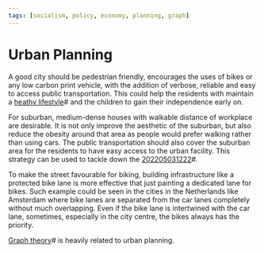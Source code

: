 ```yaml
---
tags: [socialism, policy, economy, planning, graph]
---
```


# Urban Planning

A good city should be pedestrian friendly, encourages the uses of bikes or any
low carbon print vehicle, with the addition of verbose, reliable and easy to
access public transportation. This could help the residents with maintain a
[heathy lifestyle](202204201916.md)# and the children to gain their independence
early on.

For suburban, medium-dense houses with walkable distance of workplace are
desirable. It is not only improve the aesthetic of the suburban, but also reduce
the obesity around that area as people would prefer walking rather than using
cars. The public transportation should also cover the suburban area for the
residents to have easy access to the urban facility. This strategy can be used
to tackle down the [202205031222](202205031222.md)#.

To make the street favourable for biking, building infrastructure like a
protected bike lane is more effective that just painting a dedicated lane for
bikes. Such example could be seen in the cities in the Netherlands like
Amsterdam where bike lanes are separated from the car lanes completely without
much overlapping. Even if the bike lane is intertwined with the car lane,
sometimes, especially in the city centre, the bikes always has the priority.

[Graph theory](202204112045.md)# is heavily related to urban planning.
